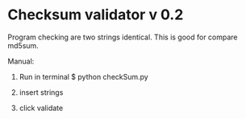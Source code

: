 Checksum validator v 0.2
========================

Program checking are two strings identical. This is good for compare md5sum.

Manual:
1. Run in terminal
   $ python checkSum.py

2. insert strings

3. click validate
